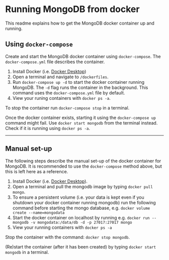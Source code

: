 # Running MongoDB from docker
This readme explains how to get the MongoDB docker container up and running.

## Using `docker-compose`
Create and start the MongoDB docker container using `docker-compose`.
The `docker-compose.yml` file describes the container.
1. Install Docker (i.e.
   [Docker Desktop](https://www.docker.com/products/docker-desktop))
2. Open a terminal and navigate to `/dockerfiles`.
3. Run `docker-compose up -d` to start the docker container running MongoDB.
   The `-d` flag runs the container in the background. This command uses the
   `docker-compose.yml` file by default.
4. View your runing containers with `docker ps -a`.

To stop the container run `docker-compose stop` in a terminal.

Once the docker container exists, starting it using the `docker-compose up`
command might fail. Use `docker start mongodb` from the terminal instead.
Check if it is running using `docker ps -a`.

<hr>

## Manual set-up
The following steps describe the manual set-up of the docker container for
MongoDB. It is recommended to use the `docker-compose` method above, but this
is left here as a reference.
1. Install Docker (i.e.
   [Docker Desktop](https://www.docker.com/products/docker-desktop)).
2. Open a terminal and pull the mongodb image by typing `docker pull mongo`.
3. To ensure a persistent volume (i.e. your data is kept even if you shutdown
   your docker container running mongodb) run the following command before
   starting the mongo database, e.g. `docker volume create --name=mongodata`
4. Start the docker container on localhost by running e.g.
   `docker run --mongodb -v mongodata:/data/db -d -p 27017:27017 mongo`
5. View your running containers with `docker ps -a`

Stop the container with the command: `docker stop mongodb`.

(Re)start the container (after it has been created) by typing
`docker start mongodb` in a terminal.
